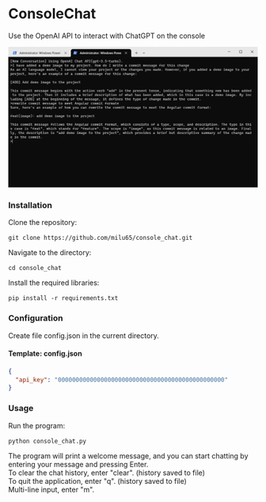 # ConsoleChat

Use the OpenAI API to interact with ChatGPT on the console

[![demo](demo.png)](./demo.png)
### Installation

Clone the repository:   
```
git clone https://github.com/milu65/console_chat.git
```
Navigate to the directory:   
```
cd console_chat
```
Install the required libraries:  
```
pip install -r requirements.txt  
```

### Configuration
Create file config.json in the current directory.
#### Template: config.json
```json
{
  "api_key": "00000000000000000000000000000000000000000000000"
}
```

### Usage
Run the program:  
```
python console_chat.py 
```
The program will print a welcome message, and you can start chatting by entering your message and pressing Enter.  
To clear the chat history, enter "clear". (history saved to file)  
To quit the application, enter "q". (history saved to file)  
Multi-line input, enter "m".